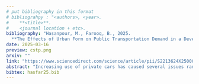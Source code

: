 ```yaml
---
# put bibliography in this format
# bibliograhpy : "<authors>, <year>.
#    **<title>**.
#    <journal location + etc>.
bibliography: "Hasanpour, M., Farooq, B., 2025.
  **The Effects of Urban Form on Public Transportation Demand in a Developing City**. Case Studies on Transport Policy." # surround Title with **<title>**
date: 2025-03-16
preview: cstp.png
arxiv: ""
link: "https://www.sciencedirect.com/science/article/pii/S2213624X25000677"
abstract: "Increasing use of private cars has caused several issues ranging from traffic congestion to air pollution. Although various studies confirmed the significant impact of urban form on public transportation demand, these studies are mainly limited to Global North or China. This study aims to address this gap and capture the nonlinear contributions of various elements of urban form in choosing public transportation mode in one of the developing countries considering spatial heterogeneity. For this purpose, by reading the previous studies, potentially effective elements of urban form were identified. Using data from a city in Iran, Middle East, random forest regression was developed as a powerful machine-learning method based on recent advances in related data-driven techniques. The proposed model achieved proper goodness of fit but, more importantly, allowed us to compare the impact of urban form on public transportation demand worldwide based on a game theoretic interpretability technique. We found that the directions of associations for most variables aligned with other studies in other parts of the world. However, there were several main variables whose directions of association differed at the origin and the destination, such as distance from the city center; moreover, some variables’ direction of association was opposite that of other studies, like distance to education land-use. Therefore, the effect of each variable on public transportation demand must be assessed on a case-by-case basis and based on origin-destination."
bibtex: hasfar25.bib
---
```

